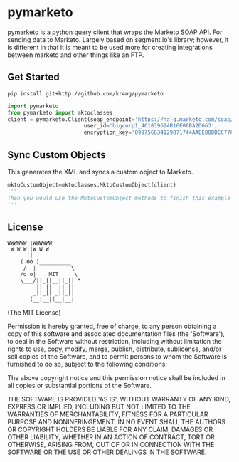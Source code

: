 pymarketo
==============

pymarketo is a python query client that wraps the Marketo SOAP API. For sending data to Marketo.  Largely based on segment.io's library; however, it is different in that it is meant to be used more for creating integrations between marketo and other things like an FTP.

## Get Started

```
pip install git+http://github.com/kr4ng/pymarketo
```

```python
import pymarketo
from pymarketo import mktoclasses
client = pymarketo.Client(soap_endpoint='https://na-q.marketo.com/soap/mktows/2_0',
                        user_id='bigcorp1_461839624B16E06BA2D663',
                        encryption_key='899756834129871744AAEE88DDCC77CDEEDEC1AAAD66')
```

## Sync Custom Objects

This generates the XML and syncs a custom object to Marketo.

```python
mktoCustomObject=mktoclasses.MktoCustomObject(client)
'''
Then you would use the MktoCustomObject methods to finish this example
'''
```

## License

```
WWWWWW||WWWWWW
 W W W||W W W
      ||
    ( OO )__________
     /  |           \
    /o o|    MIT     \
    \___/||_||__||_|| *
         || ||  || ||
        _||_|| _||_||
       (__|__|(__|__|
```

(The MIT License)

Permission is hereby granted, free of charge, to any person obtaining a copy of this software and associated documentation files (the 'Software'), to deal in the Software without restriction, including without limitation the rights to use, copy, modify, merge, publish, distribute, sublicense, and/or sell copies of the Software, and to permit persons to whom the Software is furnished to do so, subject to the following conditions:

The above copyright notice and this permission notice shall be included in all copies or substantial portions of the Software.

THE SOFTWARE IS PROVIDED 'AS IS', WITHOUT WARRANTY OF ANY KIND, EXPRESS OR IMPLIED, INCLUDING BUT NOT LIMITED TO THE WARRANTIES OF MERCHANTABILITY, FITNESS FOR A PARTICULAR PURPOSE AND NONINFRINGEMENT. IN NO EVENT SHALL THE AUTHORS OR COPYRIGHT HOLDERS BE LIABLE FOR ANY CLAIM, DAMAGES OR OTHER LIABILITY, WHETHER IN AN ACTION OF CONTRACT, TORT OR OTHERWISE, ARISING FROM, OUT OF OR IN CONNECTION WITH THE SOFTWARE OR THE USE OR OTHER DEALINGS IN THE SOFTWARE.
